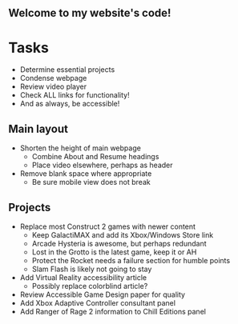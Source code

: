 ## Welcome to my website's code!

# Tasks

* Determine essential projects
* Condense webpage
* Review video player
* Check ALL links for functionality!
* And as always, be accessible!

## Main layout
* Shorten the height of main webpage
    * Combine About and Resume headings
    * Place video elsewhere, perhaps as header
* Remove blank space where appropriate
    * Be sure mobile view does not break

## Projects

* Replace most Construct 2 games with newer content
    * Keep GalactiMAX and add its Xbox/Windows Store link
    * Arcade Hysteria is awesome, but perhaps redundant
    * Lost in the Grotto is the latest game, keep it or AH
    * Protect the Rocket needs a failure section for humble points
    * Slam Flash is likely not going to stay
* Add Virtual Reality accessibility article
    * Possibly replace colorblind article?
* Review Accessible Game Design paper for quality
* Add Xbox Adaptive Controller consultant panel
* Add Ranger of Rage 2 information to Chill Editions panel
